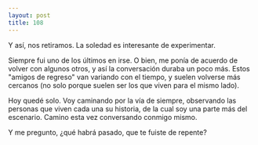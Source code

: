 ```yaml
---
layout: post
title: 108
---
```


Y así, nos retiramos. La soledad es interesante de experimentar.

Siempre fui uno de los últimos en irse. O bien, me ponía de acuerdo de volver con algunos otros, y así la conversación duraba un poco más. Estos "amigos de regreso" van variando con el tiempo, y suelen volverse más cercanos (no solo porque suelen ser los que viven para el mismo lado).

Hoy quedé solo. Voy caminando por la vía de siempre, observando las personas que viven cada una su historia, de la cual soy una parte más del escenario. Camino esta vez conversando conmigo mismo.

Y me pregunto, ¿qué habrá pasado, que te fuiste de repente?
